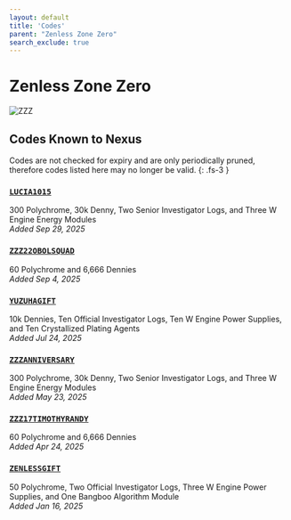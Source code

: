 ```yaml
---
layout: default
title: 'Codes'
parent: "Zenless Zone Zero"
search_exclude: true
---
```


# Zenless Zone Zero

![ZZZ](https://cdn.discordapp.com/emojis/1323743245565427803.png)

## Codes Known to Nexus

Codes are not checked for expiry and are only periodically pruned, therefore codes listed here may no longer be valid.
{: .fs-3 }

### [`LUCIA1015`](https://zenless.hoyoverse.com/redemption?code=LUCIA1015)

300 Polychrome, 30k Denny, Two Senior Investigator Logs, and Three W Engine Energy Modules<br />*Added Sep 29, 2025*

### [`ZZZ22OBOLSQUAD`](https://zenless.hoyoverse.com/redemption?code=ZZZ22OBOLSQUAD)

60 Polychrome and 6,666 Dennies<br />*Added Sep 4, 2025*

### [`YUZUHAGIFT`](https://zenless.hoyoverse.com/redemption?code=YUZUHAGIFT)

10k Dennies, Ten Official Investigator Logs, Ten W Engine Power Supplies, and Ten Crystallized Plating Agents<br />*Added Jul 24, 2025*

### [`ZZZANNIVERSARY`](https://zenless.hoyoverse.com/redemption?code=ZZZANNIVERSARY)

300 Polychrome, 30k Denny, Two Senior Investigator Logs, and Three W Engine Energy Modules<br />*Added May 23, 2025*

### [`ZZZ17TIMOTHYRANDY`](https://zenless.hoyoverse.com/redemption?code=ZZZ17TIMOTHYRANDY)

60 Polychrome and 6,666 Dennies<br />*Added Apr 24, 2025*

### [`ZENLESSGIFT`](https://zenless.hoyoverse.com/redemption?code=ZENLESSGIFT)

50 Polychrome, Two Official Investigator Logs, Three W Engine Power Supplies, and One Bangboo Algorithm Module<br />*Added Jan 16, 2025*